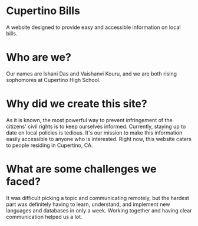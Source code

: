 # Cupertino Bills
A website designed to provide easy and accessible information on local bills.

# Who are we?
Our names are Ishani Das and Vaishanvi Kouru, and we are both rising sophomores at Cupertino High School.

# Why did we create this site?
As it is known, the most powerful way to prevent infringement of the citizens' civil rights is to keep ourselves informed.
Currently, staying up to date on local policies is tedious. It's our mission to make this information easily accessible to anyone who is interested. Right now, this website caters to people residing in Cupertino, CA.

# What are some challenges we faced?
It was difficult picking a topic and communicating remotely, but the hardest part was definitely having to learn, understand, and implement new languages and databases in only a week. Working together and having clear communication helped us a lot.
